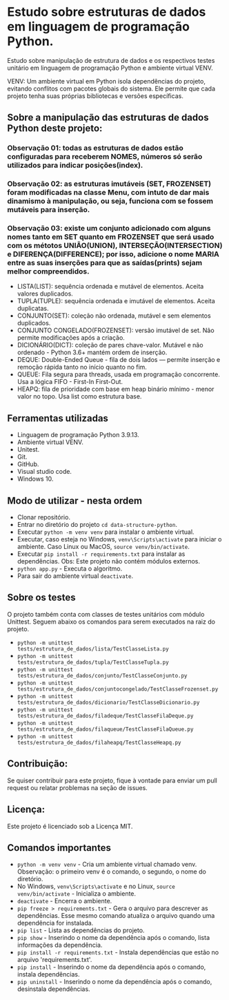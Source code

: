 # Estudo sobre estruturas de dados em linguagem de programação Python.

Estudo sobre manipulação de estrutura de dados e os respectivos testes unitário em linguagem de programação Python e ambiente virtual VENV.

VENV: Um ambiente virtual em Python isola dependências do projeto, evitando conflitos com pacotes globais do sistema. Ele permite que cada projeto tenha suas próprias bibliotecas e versões específicas.

## Sobre a manipulação das estruturas de dados Python deste projeto:
### Observação 01: todas as estruturas de dados estão configuradas para receberem NOMES, números só serão utilizados para indicar posições(index).
### Observação 02: as estruturas imutáveis (SET, FROZENSET) foram modificadas na classe Menu, com intuto de dar mais dinamismo à manipulação, ou seja, funciona com se fossem mutáveis para inserção.
### Observação 03: existe um conjunto adicionado com alguns nomes tanto em SET quanto em FROZENSET que será usado com os métotos UNIÃO(UNION), INTERSEÇÃO(INTERSECTION) e DIFERENÇA(DIFFERENCE); por isso, adicione o nome MARIA entre as suas inserções para que as saídas(prints) sejam melhor compreendidos.
* LISTA(LIST): sequência ordenada e mutável de elementos. Aceita valores duplicados.
* TUPLA(TUPLE): sequência ordenada e imutável de elementos. Aceita duplicatas.
* CONJUNTO(SET): coleção não ordenada, mutável e sem elementos duplicados.
* CONJUNTO CONGELADO(FROZENSET): versão imutável de set. Não permite modificações após a criação.
* DICIONÁRIO(DICT): coleção de pares chave-valor. Mutável e não ordenado - Python 3.6+ mantém ordem de inserção.
* DEQUE: Double-Ended Queue - fila de dois lados — permite inserção e remoção rápida tanto no início quanto no fim.
* QUEUE: Fila segura para threads, usada em programação concorrente. Usa a lógica FIFO - First-In First-Out.
* HEAPQ: fila de prioridade com base em heap binário mínimo - menor valor no topo. Usa list como estrutura base.

## Ferramentas utilizadas
* Linguagem de programação Python 3.9.13.
* Ambiente virtual VENV.
* Unitest.
* Git.
* GitHub.
* Visual studio code.
* Windows 10.

## Modo de utilizar - nesta ordem
* Clonar repositório.
* Entrar no diretório do projeto ```cd data-structure-python```. 
* Executar ```python -m venv venv``` para instalar o ambiente virtual.
* Executar, caso esteja no Windows, ```venv\Scripts\activate``` para iniciar o ambiente. Caso Linux ou MacOS, ```source venv/bin/activate```.
* Executar ```pip install -r requirements.txt``` para instalar as dependências. Obs: Este projeto não contém módulos externos.
* ```python app.py``` - Executa o algoritmo.
* Para sair do ambiente virtual ```deactivate```.

## Sobre os testes
O projeto também conta com classes de testes unitários com módulo Unittest. Seguem abaixo os comandos para serem executados na raiz do projeto.
* ```python -m unittest tests/estrutura_de_dados/lista/TestClasseLista.py```
* ```python -m unittest tests/estrutura_de_dados/tupla/TestClasseTupla.py```
* ```python -m unittest tests/estrutura_de_dados/conjunto/TestClasseConjunto.py```
* ```python -m unittest tests/estrutura_de_dados/conjuntocongelado/TestClasseFrozenset.py```
* ```python -m unittest tests/estrutura_de_dados/dicionario/TestClasseDicionario.py```
* ```python -m unittest tests/estrutura_de_dados/filadeque/TestClasseFilaDeque.py```
* ```python -m unittest tests/estrutura_de_dados/filaqueue/TestClasseFilaQueue.py```
* ```python -m unittest tests/estrutura_de_dados/filaheapq/TestClasseHeapq.py```

## Contribuição:
Se quiser contribuir para este projeto, fique à vontade para enviar um pull request ou relatar problemas na seção de issues.

## Licença:
Este projeto é licenciado sob a Licença MIT.

## Comandos importantes
* ```python -m venv venv``` - Cria um ambiente virtual chamado venv. Observação: o primeiro venv é o comando, o segundo, o nome do diretório.
* No Windows, ```venv\Scripts\activate``` e no Linux, ```source venv/bin/activate``` - Inicializa o ambiente.
* ```deactivate``` - Encerra o ambiente.
* ```pip freeze > requirements.txt``` - Gera o arquivo para descrever as dependências. Esse mesmo comando atualiza o arquivo quando uma dependência for instalada.
* ```pip list``` - Lista as dependências do projeto.
* ```pip show``` - Inserindo o nome da dependência após o comando, lista informações da dependência.
* ```pip install -r requirements.txt``` - Instala dependências que estão no arquivo 'requirements.txt'.
* ```pip install``` - Inserindo o nome da dependência após o comando, instala dependências.
* ```pip uninstall``` - Inserindo o nome da dependência após o comando, desinstala dependências.


